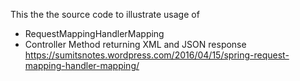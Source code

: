 This the the source code to illustrate usage of 
* RequestMappingHandlerMapping
* Controller Method returning XML and JSON response
https://sumitsnotes.wordpress.com/2016/04/15/spring-request-mapping-handler-mapping/